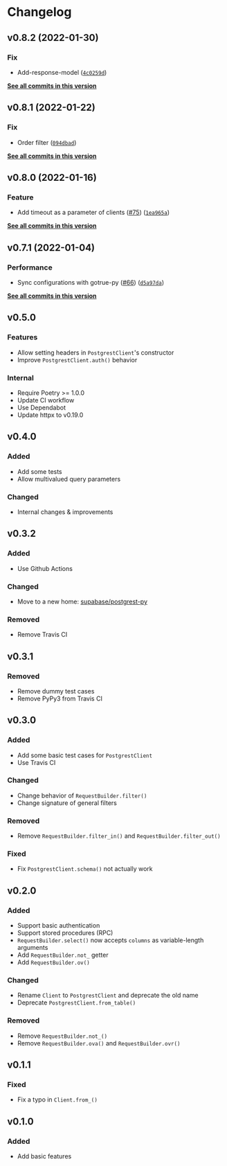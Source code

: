# Changelog

<!--next-version-placeholder-->

## v0.8.2 (2022-01-30)
### Fix
* Add-response-model ([`4c0259d`](https://github.com/supabase-community/postgrest-py/commit/4c0259d1658c07bf3e78fe03d98b304f7a6f0c7a))

**[See all commits in this version](https://github.com/supabase-community/postgrest-py/compare/v0.8.1...v0.8.2)**

## v0.8.1 (2022-01-22)
### Fix
* Order filter ([`094dbad`](https://github.com/supabase-community/postgrest-py/commit/094dbadb26bef4238536579ede71d46a4ef67899))

**[See all commits in this version](https://github.com/supabase-community/postgrest-py/compare/v0.8.0...v0.8.1)**

## v0.8.0 (2022-01-16)
### Feature
* Add timeout as a parameter of clients ([#75](https://github.com/supabase-community/postgrest-py/issues/75)) ([`1ea965a`](https://github.com/supabase-community/postgrest-py/commit/1ea965a6cb32dacb5f41cd1198f8a970a24731b6))

**[See all commits in this version](https://github.com/supabase-community/postgrest-py/compare/v0.7.1...v0.8.0)**

## v0.7.1 (2022-01-04)
### Performance
* Sync configurations with gotrue-py ([#66](https://github.com/supabase-community/postgrest-py/issues/66)) ([`d5a97da`](https://github.com/supabase-community/postgrest-py/commit/d5a97daad42a431b2d36f16e3969b38b9dded288))

**[See all commits in this version](https://github.com/supabase-community/postgrest-py/compare/v0.7.0...v0.7.1)**

## v0.5.0

### Features

* Allow setting headers in `PostgrestClient`'s constructor
* Improve `PostgrestClient.auth()` behavior

### Internal

* Require Poetry >= 1.0.0
* Update CI workflow
* Use Dependabot
* Update httpx to v0.19.0

## v0.4.0

### Added

* Add some tests
* Allow multivalued query parameters

### Changed

* Internal changes & improvements

## v0.3.2

### Added

* Use Github Actions

### Changed

* Move to a new home: [supabase/postgrest-py](https://github.com/supabase/postgrest-py)

### Removed

* Remove Travis CI

## v0.3.1

### Removed

* Remove dummy test cases
* Remove PyPy3 from Travis CI

## v0.3.0

### Added

* Add some basic test cases for `PostgrestClient`
* Use Travis CI

### Changed

* Change behavior of `RequestBuilder.filter()`
* Change signature of general filters

### Removed

* Remove `RequestBuilder.filter_in()` and `RequestBuilder.filter_out()`

### Fixed

* Fix `PostgrestClient.schema()` not actually work

## v0.2.0

### Added

* Support basic authentication
* Support stored procedures (RPC)
* `RequestBuilder.select()` now accepts `columns` as variable-length arguments
* Add `RequestBuilder.not_` getter
* Add `RequestBuilder.ov()`

### Changed

* Rename `Client` to `PostgrestClient` and deprecate the old name
* Deprecate `PostgrestClient.from_table()`

### Removed

* Remove `RequestBuilder.not_()`
* Remove `RequestBuilder.ova()` and `RequestBuilder.ovr()`

## v0.1.1

### Fixed

* Fix a typo in `Client.from_()`

## v0.1.0

### Added

* Add basic features
